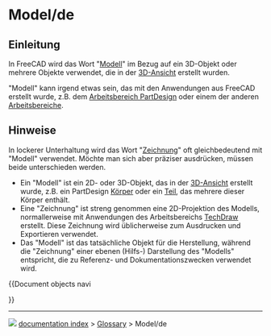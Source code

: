 # Model/de
## Einleitung

In FreeCAD wird das Wort \"[Modell](Model.md)\" im Bezug auf ein 3D-Objekt oder mehrere Objekte verwendet, die in der [3D-Ansicht](3D_view/de.md) erstellt wurden.

\"Modell\" kann irgend etwas sein, das mit den Anwendungen aus FreeCAD erstellt wurde, z.B. dem [Arbeitsbereich PartDesign](PartDesign_Workbench/de.md) oder einem der anderen [Arbeitsbereiche](Workbenches/de.md).



## Hinweise

In lockerer Unterhaltung wird das Wort \"[Zeichnung](Drawing/de.md)\" oft gleichbedeutend mit \"Modell\" verwendet. Möchte man sich aber präziser ausdrücken, müssen beide unterschieden werden.

-   Ein \"Modell\" ist ein 2D- oder 3D-Objekt, das in der [3D-Ansicht](3D_view/de.md) erstellt wurde, z.B. ein PartDesign [Körper](Body/de.md) oder ein [Teil](Part/de.md), das mehrere dieser Körper enthält.
-   Eine \"Zeichnung\" ist streng genommen eine 2D-Projektion des Modells, normallerweise mit Anwendungen des Arbeitsbereichs [TechDraw](TechDraw_Workbench/de.md) erstellt. Diese Zeichnung wird üblicherweise zum Ausdrucken und Exportieren verwendet.
-   Das \"Modell\" ist das tatsächliche Objekt für die Herstellung, während die \"Zeichnung\" einer ebenen (Hilfs-) Darstellung des \"Modells\" entspricht, die zu Referenz- und Dokumentationszwecken verwendet wird.


{{Document objects navi

}}



---
![](images/Right_arrow.png) [documentation index](../README.md) > [Glossary](Category_Glossary.md) > Model/de
